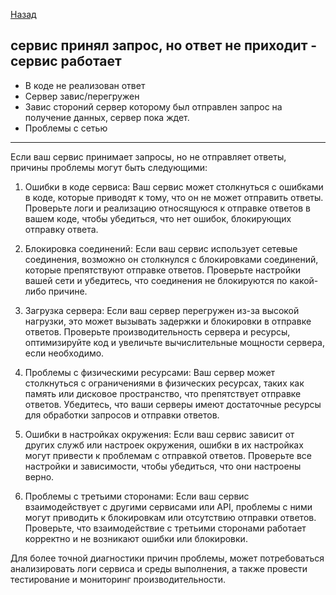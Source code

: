 [Назад](/L1/L1_.md) 
## сервис принял запрос, но ответ не приходит - сервис работает

- В коде не реализован ответ
- Сервер завис/перегружен
- Завис стороний сервер которому был отправлен запрос на получение данных, сервер пока ждет.
- Проблемы с сетью


--------------------------------
Если ваш сервис принимает запросы, но не отправляет ответы, причины проблемы могут быть следующими:

1. Ошибки в коде сервиса: Ваш сервис может столкнуться с ошибками в коде, которые приводят к тому, что он не может отправить ответы. Проверьте логи и реализацию относящуюся к отправке ответов в вашем коде, чтобы убедиться, что нет ошибок, блокирующих отправку ответа.

2. Блокировка соединений: Если ваш сервис использует сетевые соединения, возможно он столкнулся с блокировками соединений, которые препятствуют отправке ответов. Проверьте настройки вашей сети и убедитесь, что соединения не блокируются по какой-либо причине.

3. Загрузка сервера: Если ваш сервер перегружен из-за высокой нагрузки, это может вызывать задержки и блокировки в отправке ответов. Проверьте производительность сервера и ресурсы, оптимизируйте код и увеличьте вычислительные мощности сервера, если необходимо.

4. Проблемы с физическими ресурсами: Ваш сервер может столкнуться с ограничениями в физических ресурсах, таких как память или дисковое пространство, что препятствует отправке ответов. Убедитесь, что ваши серверы имеют достаточные ресурсы для обработки запросов и отправки ответов.

5. Ошибки в настройках окружения: Если ваш сервис зависит от других служб или настроек окружения, ошибки в их настройках могут привести к проблемам с отправкой ответов. Проверьте все настройки и зависимости, чтобы убедиться, что они настроены верно.

6. Проблемы с третьими сторонами: Если ваш сервис взаимодействует с другими сервисами или API, проблемы с ними могут приводить к блокировкам или отсутствию отправки ответов. Проверьте, что взаимодействие с третьими сторонами работает корректно и не возникают ошибки или блокировки.

Для более точной диагностики причин проблемы, может потребоваться анализировать логи сервиса и среды выполнения, а также провести тестирование и мониторинг производительности.